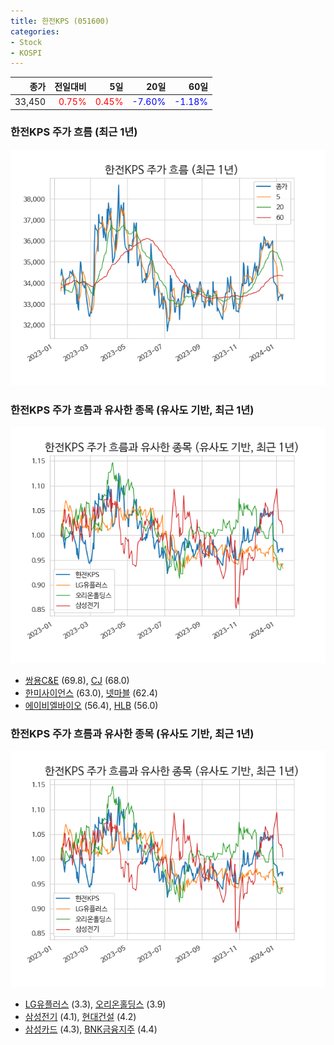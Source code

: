```yaml
---
title: 한전KPS (051600)
categories:
- Stock
- KOSPI
---
```


|종가|전일대비|5일|20일|60일|
|---:|-------:|--:|---:|---:|
|33,450|<span style="color: red">0.75%</span>|<span style="color: red">0.45%</span>|<span style="color: blue">-7.60%</span>|<span style="color: blue">-1.18%</span>|

<!-- more -->
### 한전KPS 주가 흐름 (최근 1년)
![051600](/assets/images/stock/051600.png)


### 한전KPS 주가 흐름과 유사한 종목 (유사도 기반, 최근 1년)
![051600](/assets/images/stock/051600_sim.png)

- [쌍용C&E](/003410/) (69.8), [CJ](/001040/) (68.0)
- [한미사이언스](/008930/) (63.0), [넷마블](/251270/) (62.4)
- [에이비엘바이오](/298380/) (56.4), [HLB](/028300/) (56.0)


### 한전KPS 주가 흐름과 유사한 종목 (유사도 기반, 최근 1년)
![051600](/assets/images/stock/051600_sim.png)

- [LG유플러스](/032640/) (3.3), [오리온홀딩스](/001800/) (3.9)
- [삼성전기](/009150/) (4.1), [현대건설](/000720/) (4.2)
- [삼성카드](/029780/) (4.3), [BNK금융지주](/138930/) (4.4)